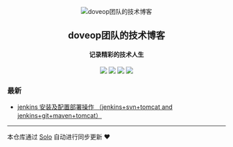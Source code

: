 <p align="center"><img alt="doveop团队的技术博客" src="https://static.b3log.org/images/brand/solo-32.png"></p><h2 align="center">
doveop团队的技术博客
</h2>

<h4 align="center">记录精彩的技术人生</h4>
<p align="center"><a title="doveop团队的技术博客" target="_blank" href="https://github.com/mason-roy/solo-blog"><img src="https://img.shields.io/github/last-commit/mason-roy/solo-blog.svg?style=flat-square&color=FF9900"></a>
<a title="GitHub repo size in bytes" target="_blank" href="https://github.com/mason-roy/solo-blog"><img src="https://img.shields.io/github/repo-size/mason-roy/solo-blog.svg?style=flat-square"></a>
<a title="Solo Version" target="_blank" href="https://github.com/b3log/solo/releases"><img src="https://img.shields.io/badge/solo-3.6.4-f1e05a.svg?style=flat-square&color=blueviolet"></a>
<a title="Hits" target="_blank" href="https://github.com/b3log/hits"><img src="https://hits.b3log.org/mason-roy/solo-blog.svg"></a></p>

### 最新

* [jenkins 安装及配置部署操作 （jenkins+svn+tomcat  and  jenkins+git+maven+tomcat）](http://blog.doveop.com/articles/2019/10/04/1570156484758.html)



---

本仓库通过 [Solo](https://github.com/b3log/solo) 自动进行同步更新 ❤️ 